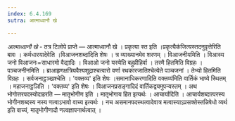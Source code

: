 ```yaml
---
index: 6.4.169
sutra: आत्माध्वानौ खे

---
```

_आत्माध्वानौ खे_ - तत्र टिलोपे प्राप्ते — आत्माध्वानौ खे । प्रकृत्या स्त इति ।प्रकृत्यैक॑जित्यस्तदनुवृत्तेरिति बावः । कर्मधारयादेवेति ।विआजनशब्दा॑दिति शेषः । त्र व्याख्यानमेव शरणम् । विआजनीयमिति । विआस्य जनो विआजनः=साधारमो वैद्यादिः । विआओ जनो यस्येति बहुव्रीहिर्वा । तस्मै हितमिति विग्रहः । पञ्चजनीनमिति । ब्राआहृणक्षत्रियवैश्यशूद्राश्चत्वारो वर्णा रथकारजातिश्चेत्येते पञ्चजनां । तेभ्यो हितमिति विग्रहः । सर्वजनाट्ठञ्खश्चेति । 'वक्तव्य' इति शेषः ।समानाधिकरणादिति वक्तव्य॑मिति वार्तिकं भाष्ये स्थितम् । महाजनाट्ठञिति । 'वक्तव्य' इति शेषः । विआजनप्रसङ्गादिदं वार्तिकद्वयमुपन्यस्तम् । अथ भोगोत्तरपदस्योदाहरति — मातृभोगीण इति । मातृभोगाय हित इत्यर्थः । आचार्यादिति । आचार्यशब्दात्परस्य भोगीनशब्दस्य नस्य णत्वाऽभावो वाच्य इत्यर्थः । नच असमानपदस्थत्वादेवात्र मत्वास्याऽप्रसक्तेस्तन्निषेधो व्यर्थ इति वाच्यं, मातृभोगीणादौ णत्वज्ञापनार्थत्वात् । 